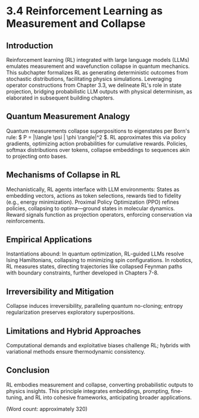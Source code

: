 # 3.4 Reinforcement Learning as Measurement and Collapse

## Introduction

Reinforcement learning (RL) integrated with large language models (LLMs) emulates measurement and wavefunction collapse in quantum mechanics. This subchapter formalizes RL as generating deterministic outcomes from stochastic distributions, facilitating physics simulations. Leveraging operator constructions from Chapter 3.3, we delineate RL's role in state projection, bridging probabilistic LLM outputs with physical determinism, as elaborated in subsequent building chapters.

## Quantum Measurement Analogy

Quantum measurements collapse superpositions to eigenstates per Born's rule: $ P = |\langle \psi | \phi \rangle|^2 $. RL approximates this via policy gradients, optimizing action probabilities for cumulative rewards. Policies, softmax distributions over tokens, collapse embeddings to sequences akin to projecting onto bases.

## Mechanisms of Collapse in RL

Mechanistically, RL agents interface with LLM environments: States as embedding vectors, actions as token selections, rewards tied to fidelity (e.g., energy minimization). Proximal Policy Optimization (PPO) refines policies, collapsing to optima—ground states in molecular dynamics. Reward signals function as projection operators, enforcing conservation via reinforcements.

## Empirical Applications

Instantiations abound: In quantum optimization, RL-guided LLMs resolve Ising Hamiltonians, collapsing to minimizing spin configurations. In robotics, RL measures states, directing trajectories like collapsed Feynman paths with boundary constraints, further developed in Chapters 7-8.

## Irreversibility and Mitigation

Collapse induces irreversibility, paralleling quantum no-cloning; entropy regularization preserves exploratory superpositions.

## Limitations and Hybrid Approaches

Computational demands and exploitative biases challenge RL; hybrids with variational methods ensure thermodynamic consistency.

## Conclusion

RL embodies measurement and collapse, converting probabilistic outputs to physics insights. This principle integrates embeddings, prompting, fine-tuning, and RL into cohesive frameworks, anticipating broader applications.

(Word count: approximately 320)